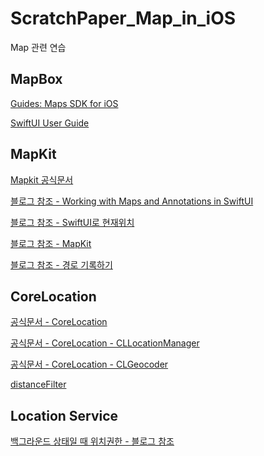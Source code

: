 # ScratchPaper_Map_in_iOS
Map 관련 연습

## MapBox

[Guides: Maps SDK for iOS](https://docs.mapbox.com/ios/maps/guides/)
<br/>

[SwiftUI User Guide](https://docs.mapbox.com/ios/maps/api/11.0.0/documentation/mapboxmaps/swiftui-user-guide)

## MapKit

[Mapkit 공식문서](https://developer.apple.com/documentation/mapkit/mapkit_for_swiftui)
<br/>

[블로그 참조 - Working with Maps and Annotations in SwiftUI](https://www.appcoda.com/swiftui-maps/#google_vignette)
<br/>

[블로그 참조 - SwiftUI로 현재위치](https://kka3seb.tistory.com/1185)
<br/>

[블로그 참조 - MapKit](https://codekodo.tistory.com/210#1.%20%EC%82%AC%EC%9A%A9%EC%9E%90%EA%B0%80%20%EC%A7%80%EB%8F%84%EB%A5%BC%20%EC%9B%80%EC%A7%81%EC%9D%B4%EB%A9%B4%20%EC%9B%80%EC%A7%81%EC%9D%B8%20%EC%A2%8C%ED%91%9C%EC%97%90%20%EB%8C%80%ED%95%9C%20%EB%8F%84%EB%A1%9C%EB%AA%85%20%EC%A3%BC%EC%86%8C%EB%A5%BC%20%EC%8B%A4%EC%8B%9C%EA%B0%84%EC%9C%BC%EB%A1%9C%20%EA%B0%80%EC%A0%B8%EC%98%A4%EA%B8%B0-1)

[블로그 참조 - 경로 기록하기](https://ios-developer-storage.tistory.com/entry/%EB%9F%AC%EB%8B%9D-%EC%95%B1-%EA%B0%9C%EB%B0%9C%EA%B8%B0-1-%EB%8B%AC%EB%A6%B0-%EA%B2%BD%EB%A1%9C%EB%A5%BC-%EA%B8%B0%EB%A1%9D%ED%95%98%EA%B8%B0)

## CoreLocation

[공식문서 - CoreLocation](https://developer.apple.com/documentation/corelocation)
<br/>

[공식문서 - CoreLocation - CLLocationManager](https://developer.apple.com/documentation/corelocation/cllocationmanager)
<br/>

[공식문서 - CoreLocation - CLGeocoder](https://developer.apple.com/documentation/corelocation/clgeocoder)
<br/>

[distanceFilter](https://developer.apple.com/documentation/corelocation/cllocationmanager/1423500-distancefilter)

## Location Service

[백그라운드 상태일 때 위치권한 - 블로그 참조](https://hyesunzzang.tistory.com/257)